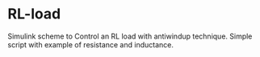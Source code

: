 # RL-load


Simulink scheme to Control an RL load with antiwindup technique. Simple script with example of resistance and inductance.    
